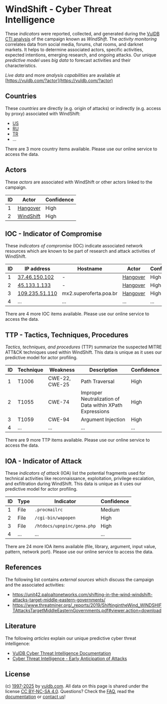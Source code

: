 # WindShift - Cyber Threat Intelligence

These _indicators_ were reported, collected, and generated during the [VulDB CTI analysis](https://vuldb.com/?kb.cti) of the campaign known as _WindShift_. The _activity monitoring_ correlates data from social media, forums, chat rooms, and darknet markets. It helps to determine associated actors, specific activities, expected intentions, emerging research, and ongoing attacks. Our unique _predictive model_ uses _big data_ to forecast activities and their characteristics.

_Live data_ and more _analysis capabilities_ are available at [https://vuldb.com/?actor](https://vuldb.com/?actor)

## Countries

These _countries_ are directly (e.g. origin of attacks) or indirectly (e.g. access by proxy) associated with WindShift:

* [US](https://vuldb.com/?country.us)
* [RU](https://vuldb.com/?country.ru)
* [TR](https://vuldb.com/?country.tr)
* ...

There are 3 more country items available. Please use our online service to access the data.

## Actors

These _actors_ are associated with WindShift or other actors linked to the campaign.

ID | Actor | Confidence
-- | ----- | ----------
1 | [Hangover](https://vuldb.com/?actor.hangover) | High
2 | [WindShift](https://vuldb.com/?actor.windshift) | High

## IOC - Indicator of Compromise

These _indicators of compromise_ (IOC) indicate associated network resources which are known to be part of research and attack activities of WindShift.

ID | IP address | Hostname | Actor | Confidence
-- | ---------- | -------- | ----- | ----------
1 | [37.46.150.102](https://vuldb.com/?ip.37.46.150.102) | - | [Hangover](https://vuldb.com/?actor.hangover) | High
2 | [45.133.1.133](https://vuldb.com/?ip.45.133.1.133) | - | [Hangover](https://vuldb.com/?actor.hangover) | High
3 | [109.235.51.110](https://vuldb.com/?ip.109.235.51.110) | mx2.superoferta.poa.br | [Hangover](https://vuldb.com/?actor.hangover) | High
4 | ... | ... | ... | ...

There are 4 more IOC items available. Please use our online service to access the data.

## TTP - Tactics, Techniques, Procedures

_Tactics, techniques, and procedures_ (TTP) summarize the suspected MITRE ATT&CK techniques used within WindShift. This data is unique as it uses our predictive model for actor profiling.

ID | Technique | Weakness | Description | Confidence
-- | --------- | -------- | ----------- | ----------
1 | T1006 | CWE-22, CWE-25 | Path Traversal | High
2 | T1055 | CWE-74 | Improper Neutralization of Data within XPath Expressions | High
3 | T1059 | CWE-94 | Argument Injection | High
4 | ... | ... | ... | ...

There are 9 more TTP items available. Please use our online service to access the data.

## IOA - Indicator of Attack

These _indicators of attack_ (IOA) list the potential fragments used for technical activities like reconnaissance, exploitation, privilege escalation, and exfiltration during WindShift. This data is unique as it uses our predictive model for actor profiling.

ID | Type | Indicator | Confidence
-- | ---- | --------- | ----------
1 | File | `.procmailrc` | Medium
2 | File | `/cgi-bin/wapopen` | High
3 | File | `/htdocs/upnpinc/gena.php` | High
4 | ... | ... | ...

There are 24 more IOA items available (file, library, argument, input value, pattern, network port). Please use our online service to access the data.

## References

The following list contains _external sources_ which discuss the campaign and the associated activities:

* https://unit42.paloaltonetworks.com/shifting-in-the-wind-windshift-attacks-target-middle-eastern-governments/
* https://www.threatminer.org/_reports/2019/ShiftingintheWind_WINDSHIFTAttacksTargetMiddleEasternGovernments.pdf#viewer.action=download

## Literature

The following _articles_ explain our unique predictive cyber threat intelligence:

* [VulDB Cyber Threat Intelligence Documentation](https://vuldb.com/?kb.cti)
* [Cyber Threat Intelligence - Early Anticipation of Attacks](https://www.scip.ch/en/?labs.20201022)

## License

(c) [1997-2025](https://vuldb.com/?kb.changelog) by [vuldb.com](https://vuldb.com/?kb.about). All data on this page is shared under the license [CC BY-NC-SA 4.0](https://creativecommons.org/licenses/by-nc-sa/4.0/). Questions? Check the [FAQ](https://vuldb.com/?kb.faq), read the [documentation](https://vuldb.com/?kb) or [contact us](https://vuldb.com/?contact)!
